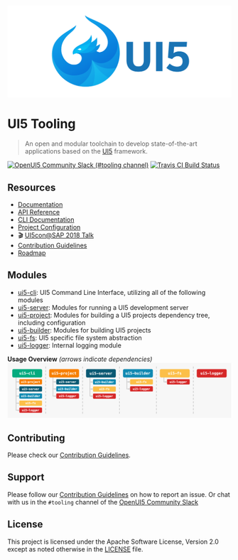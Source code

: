 ![UI5 logo](./docs/images/UI5_logo_wide.png)

# UI5 Tooling
> An open and modular toolchain to develop state-of-the-art applications based on the [UI5](https://ui5.sap.com) framework.

[![OpenUI5 Community Slack (#tooling channel)](https://img.shields.io/badge/slack-join-44cc11.svg)](https://join-ui5-slack.herokuapp.com)
[![Travis CI Build Status](https://travis-ci.org/SAP/ui5-tooling.svg?branch=master)](https://travis-ci.org/SAP/ui5-tooling)

## Resources
- [Documentation](https://sap.github.io/ui5-tooling/)
- [API Reference](https://sap.github.io/ui5-tooling/api/)
- [CLI Documentation](https://github.com/SAP/ui5-cli#cli-usage)
- [Project Configuration](https://github.com/SAP/ui5-project/blob/master/docs/Configuration.md)
- 🎬 [UI5con@SAP 2018 Talk](https://www.youtube.com/watch?v=iQ07oe26y_k)
- [Contribution Guidelines](./CONTRIBUTING.md)
- [Roadmap](https://github.com/SAP/ui5-tooling/issues/101)

## Modules
- [ui5-cli](https://github.com/SAP/ui5-cli): UI5 Command Line Interface, utilizing all of the following modules
- [ui5-server](https://github.com/SAP/ui5-server): Modules for running a UI5 development server
- [ui5-project](https://github.com/SAP/ui5-project): Modules for building a UI5 projects dependency tree, including configuration
- [ui5-builder](https://github.com/SAP/ui5-builder): Modules for building UI5 projects
- [ui5-fs](https://github.com/SAP/ui5-fs): UI5 specific file system abstraction
- [ui5-logger](https://github.com/SAP/ui5-logger): Internal logging module

**Usage Overview** *(arrows indicate dependencies)*
![Module Overview](./docs/images/Module_overview.png)

## Contributing
Please check our [Contribution Guidelines](https://github.com/SAP/ui5-tooling/blob/master/CONTRIBUTING.md).

## Support
Please follow our [Contribution Guidelines](https://github.com/SAP/ui5-tooling/blob/master/CONTRIBUTING.md#report-an-issue) on how to report an issue. Or chat with us in the `#tooling` channel of the [OpenUI5 Community Slack](https://join-ui5-slack.herokuapp.com)

## License
This project is licensed under the Apache Software License, Version 2.0 except as noted otherwise in the [LICENSE](https://github.com/SAP/ui5-tooling/blob/master/LICENSE.txt) file.
